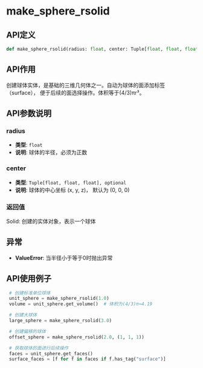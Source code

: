 # make_sphere_rsolid

## API定义

```python
def make_sphere_rsolid(radius: float, center: Tuple[float, float, float] = (0, 0, 0)) -> Solid
```

## API作用

创建球体实体，是基础的三维几何体之一。自动为球体的面添加标签（surface），
便于后续的面选择操作。体积等于(4/3)πr³。

## API参数说明

### radius

- **类型**: `float`
- **说明**: 球体的半径，必须为正数

### center

- **类型**: `Tuple[float, float, float], optional`
- **说明**: 球体的中心坐标 (x, y, z)， 默认为 (0, 0, 0)

### 返回值

Solid: 创建的实体对象，表示一个球体

## 异常

- **ValueError**: 当半径小于等于0时抛出异常

## API使用例子

```python
 # 创建标准单位球体
 unit_sphere = make_sphere_rsolid(1.0)
 volume = unit_sphere.get_volume()  # 体积为(4/3)π≈4.19

 # 创建大球体
 large_sphere = make_sphere_rsolid(3.0)

 # 创建偏移的球体
 offset_sphere = make_sphere_rsolid(2.0, (1, 1, 1))

 # 获取球体的面进行后续操作
 faces = unit_sphere.get_faces()
 surface_faces = [f for f in faces if f.has_tag("surface")]
```
